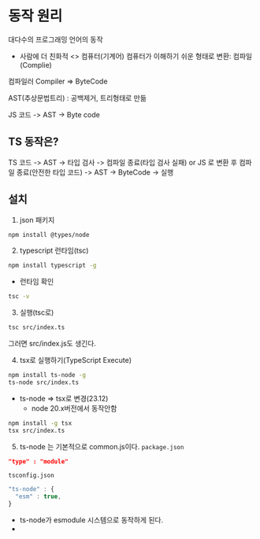 # 동작 원리

대다수의 프로그래밍 언어의 동작

- 사람에 더 친화적 <> 컴퓨터(기계어)
  컴퓨터가 이해하기 쉬운 형태로 변환: 컴파일(Complie)

컴파일러 Compiler => ByteCode

AST(추상문법트리) : 공백제거, 트리형태로 만듦

JS 코드 -> AST -> Byte code

## TS 동작은?

TS 코드 -> AST -> 타입 검사 -> 컴파일 종료(타입 검사 실패) or JS 로 변환 후 컴파일 종료(안전한 타입 코드) -> AST -> ByteCode -> 실행

## 설치

1. json 패키지

```bash
npm install @types/node
```

2. typescript 런타임(tsc)

```bash
npm install typescript -g
```

- 런타임 확인

```bash
tsc -v
```

3. 실행(tsc로)

```bash
tsc src/index.ts
```

그러면 src/index.js도 생긴다.

4. tsx로 실행하기(TypeScript Execute)

```bash
npm install ts-node -g
ts-node src/index.ts
```

- ts-node => tsx로 변경(23.12)
  - node 20.x버전에서 동작안함

```bash
npm install -g tsx
tsx src/index.ts
```

5. ts-node 는 기본적으로 common.js이다.
   `package.json`

```json
"type" : "module"
```

`tsconfig.json`

```ts
"ts-node" : {
  "esm" : true,
}
```

- ts-node가 esmodule 시스템으로 동작하게 된다.
-
